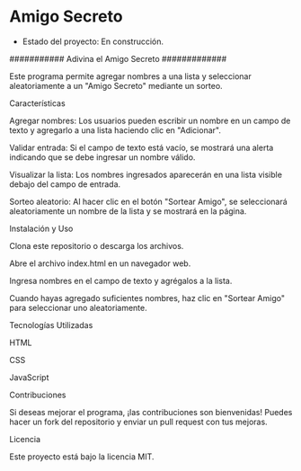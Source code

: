 <h1> Amigo Secreto</h1>  

- Estado del proyecto: En construcción.

########### Adivina el Amigo Secreto #############

Este programa permite agregar nombres a una lista y seleccionar aleatoriamente a un "Amigo Secreto" mediante un sorteo.

Características

Agregar nombres: Los usuarios pueden escribir un nombre en un campo de texto y agregarlo a una lista haciendo clic en "Adicionar".

Validar entrada: Si el campo de texto está vacío, se mostrará una alerta indicando que se debe ingresar un nombre válido.

Visualizar la lista: Los nombres ingresados aparecerán en una lista visible debajo del campo de entrada.

Sorteo aleatorio: Al hacer clic en el botón "Sortear Amigo", se seleccionará aleatoriamente un nombre de la lista y se mostrará en la página.

Instalación y Uso

Clona este repositorio o descarga los archivos.

Abre el archivo index.html en un navegador web.

Ingresa nombres en el campo de texto y agrégalos a la lista.

Cuando hayas agregado suficientes nombres, haz clic en "Sortear Amigo" para seleccionar uno aleatoriamente.

Tecnologías Utilizadas

HTML

CSS

JavaScript

Contribuciones

Si deseas mejorar el programa, ¡las contribuciones son bienvenidas! Puedes hacer un fork del repositorio y enviar un pull request con tus mejoras.

Licencia

Este proyecto está bajo la licencia MIT.
